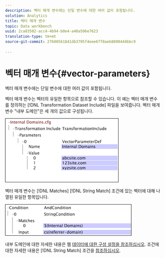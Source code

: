 ```yaml
---
description: 벡터 매개 변수에는 단일 변수에 대한 여러 값이 포함됩니다.
solution: Analytics
title: 벡터 매개 변수
topic: Data workbench
uuid: 2ca83502-acc4-4b94-b0e4-a48a596e7623
translation-type: tm+mt
source-git-commit: 27600561841db3705f4eee6ff0aeb8890444bbc9

---
```



# 벡터 매개 변수{#vector-parameters}

벡터 매개 변수에는 단일 변수에 대한 여러 값이 포함됩니다.

벡터 매개 변수는 벡터의 유일한 항목으로 참조할 수 있습니다. 이 예는 벡터 매개 변수를 정의하는 [!DNL Transformation Dataset Include] 파일을 보여줍니다. 벡터 매개 변수 &quot;내부 도메인&quot;은 세 개의 값으로 구성됩니다.

![](assets/cfg_WebParameters_InternalDomains.png)

벡터 매개 변수는 [!DNL Matches] [!DNL String Match] 조건에 있는 벡터에 대해 나열된 유일한 항목입니다.

![](assets/cfg_Parameters_InternalDomains_Ref.png)

내부 도메인에 대한 자세한 내용은 웹 [데이터에 대한 구성 설정을 참조하십시오](../../../../home/c-dataset-const-proc/c-config-web-data/c-config-web-data.md#concept-9a306b65483a484bb3f6f3c1d7e77519). 조건에 대한 자세한 내용은 [!DNL String Match] 조건을 [참조하십시오](../../../../home/c-dataset-const-proc/c-conditions/c-abt-cond.md).
